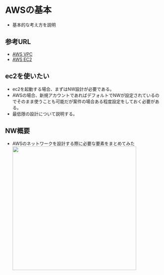# AWSの基本
- 基本的な考え方を説明

## 参考URL
- [AWS VPC](https://docs.aws.amazon.com/ja_jp/vpc/latest/userguide/what-is-amazon-vpc.html)
- [AWS EC2](https://docs.aws.amazon.com/ja_jp/AWSEC2/latest/UserGuide/concepts.html)

## ec2を使いたい
- ec2を起動する場合、まずはNW設計が必要である。   
- AWSの場合、新規アカウントであればデフォルトでNWが設定されているのでそのまま使うことも可能だが案件の場合ある程度設定をしておく必要がある。   
- 最低限の設計について説明する。

## NW概要
- AWSのネットワークを設計する際に必要な要素をまとめてみた   
   <img src="https://user-images.githubusercontent.com/125415634/231362383-a49f99ce-6754-4a93-a857-95d48e1ffd97.png" width="400px">
